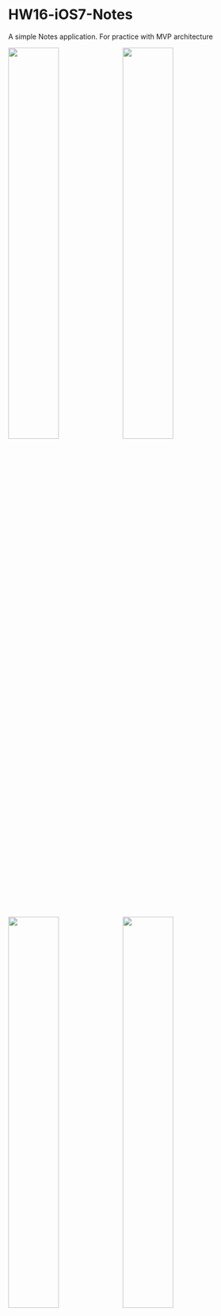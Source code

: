 # HW16-iOS7-Notes
A simple Notes application. For practice with MVP architecture

<img src="https://user-images.githubusercontent.com/22889898/197639973-5720f052-44a7-4c7f-9e44-6f9547c74dc8.png" width="45%"></img> 
<img src="https://user-images.githubusercontent.com/22889898/197639983-6e33b82f-efc9-412d-9c84-02e219eb89d8.png" width="45%"></img> 
<img src="https://user-images.githubusercontent.com/22889898/197639989-1183f690-6b92-4a98-ba31-917aa4005eaa.png" width="45%"></img> 
<img src="https://user-images.githubusercontent.com/22889898/197639997-319984df-6eb8-4a9e-a2ba-1226a5acc1e7.png" width="45%"></img> 
